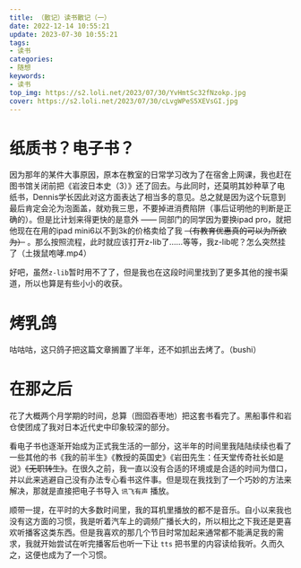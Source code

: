 ```yaml
---
title: （散记）读书散记（一）
date: 2022-12-14 10:55:21
update: 2023-07-30 10:55:21
tags:
- 读书
categories:
- 随想
keywords:
- 读书
top_img: https://s2.loli.net/2023/07/30/YvHmtSc32fNzokp.jpg
cover: https://s2.loli.net/2023/07/30/cLvgWPeS5XEVsGI.jpg
---
```

# 纸质书？电子书？
因为那年的某件大事原因，原本在教室的日常学习改为了在宿舍上网课，我也赶在图书馆关闭前把《岩波日本史（3）》还了回去。与此同时，还莫明其妙种草了电纸书，Dennis学长因此对这方面表达了相当多的意见。总之就是因为这个玩意到最后肯定会沦为泡面盖，就劝我三思，不要掉进消费陷阱（事后证明他的判断是正确的）。但是比计划来得更快的是意外 —— 同部门的同学因为要换ipad pro，就把他现在在用的ipad mini6以不到3k的价格卖给了我 ~~（有教育优惠真的可以为所欲为）~~ 。那么按照流程，此时就应该打开z-lib了……等等，我z-lib呢？怎么突然挂了（土拨鼠咆哮.mp4）

好吧，虽然`z-lib`暂时用不了了，但是我也在这段时间里找到了更多其他的搜书渠道，所以也算是有些小小的收获。

# 烤乳鸽
咕咕咕，这只鸽子把这篇文章搁置了半年，还不如抓出去烤了。（bushi）


# 在那之后
花了大概两个月学期的时间，总算（囫囵吞枣地）把这套书看完了。黑船事件和岩仓使团成了我对日本近代史中印象较深的部分。

看电子书也逐渐开始成为正式我生活的一部分，这半年的时间里我陆陆续续也看了一些其他的书《我的前半生》《教授的英国史》《岩田先生：任天堂传奇社长如是说》~~《无职转生》~~。在很久之前，我一直以没有合适的环境或是合适的时间为借口，并以此来逃避自己没有办法专心看书这件事。但是现在我找到了一个巧妙的方法来解决，那就是直接把电子书导入 `讯飞有声` 播放。

顺带一提，在平时的大多数时间里，我的耳机里播放的都不是音乐。自小以来我也没有这方面的习惯，我是听着汽车上的调频广播长大的，所以相比之下我还是更喜欢听播客这类东西。但是我喜欢的那几个节目时常加起来通常都不能满足我的需求，我就开始尝试在听完播客后也听一下让 `tts` 把书里的内容读给我听。久而久之，这便也成为了一个习惯。
